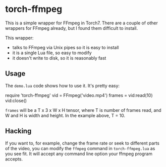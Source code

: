 # torch-ffmpeg
This is a simple wrapper for FFmpeg in Torch7. There are a couple of other wrappers for FFmpeg already, but I found them difficult to install.

This wrapper:
- talks to FFmpeg via Unix pipes so it is easy to install
- it is a single Lua file, so easy to modify 
- it doesn't write to disk, so it is reasonably fast

## Usage

The `demo.lua` code shows how to use it. It's pretty easy:

  require 'torch-ffmpeg'
  vid = FFmpeg('video.mp4')
  frames = vid:read(10)
  vid:close()
  
`frames` will be a T x 3 x W x H tensor, where T is number of frames read, and W and H is width and height. In the example above, T = 10.

## Hacking

If you want to, for example, change the frame rate or seek to different parts of the video, you can modify the `ffmpeg` command in `torch-ffmpeg.lua` as you see fit. It will accept any command line option your ffmpeg program accepts.
